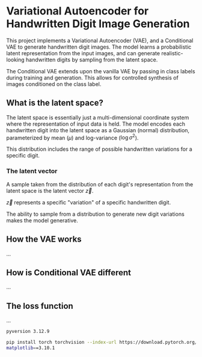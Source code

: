 # Variational Autoencoder for Handwritten Digit Image Generation
This project implements a Variational Autoencoder (VAE), and a Conditional VAE to generate handwritten digit images. The model learns a probabilistic latent representation from the input images, and can generate realistic-looking handwritten digits by sampling from the latent space.

The Conditional VAE extends upon the vanilla VAE by passing in class labels during training and generation. This allows for controlled synthesis of images conditioned on the class label.

## What is the latent space?
The latent space is essentially just a multi-dimensional coordinate system where the representation of input data is held. The model encodes each handwritten digit into the latent space as a Gaussian (normal) distribution, parameterized by mean ($\mu$) and log-variance ($\log \sigma^2$).

This distribution includes the range of possible handwritten variations for a specific digit. 

### The latent vector
A sample taken from the distribution of each digit's representation from the latent space is the latent vector $\vec{z}$.

$\vec{z}$ represents a specific "variation" of a specific handwritten digit.


The ability to sample from a distribution to generate new digit variations makes the model generative.

## How the VAE works
...

## How is Conditional VAE different
...

## The loss function
...





```sh
pyversion 3.12.9

pip install torch torchvision --index-url https://download.pytorch.org/whl/cu124
matplotlib==3.10.1
```
